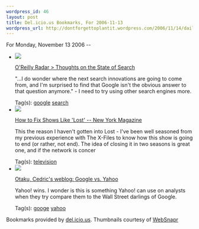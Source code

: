```yaml
--- 
wordpress_id: 46
layout: post
title: Del.icio.us Bookmarks, For 2006-11-13
wordpress_url: http://dontforgettoplantit.wordpress.com/2006/11/14/daily-delicious-8/
---
```

<p class="daily-delicious-header">For Monday, November 13 2006 --</p>
<ul class="daily-delicious">
    <li><img src="http://images.websnapr.com/?url=http://radar.oreilly.com/archives/2006/11/thoughts_on_the.html"> <p><a href="http://radar.oreilly.com/archives/2006/11/thoughts_on_the.html" title="http://radar.oreilly.com/archives/2006/11/thoughts_on_the.html">O'Reilly Radar &gt; Thoughts on the State of Search</a></p>
<p>&quot;...I do wonder where the next search innovations are going to come from, and I'm surprised to find that Google isn't the obvious answer to that question anymore.&quot;  - I need to try using other search engines more.</p><div class="daily-delicious-tags">Tag(s): <a href="http://del.icio.us/popular/google">google</a> <a href="http://del.icio.us/popular/search">search</a> </div></li>    <li><img src="http://images.websnapr.com/?url=http://nymag.com/arts/tv/features/23763/index.html"> <p><a href="http://nymag.com/arts/tv/features/23763/index.html" title="http://nymag.com/arts/tv/features/23763/index.html">How to Fix Shows Like 'Lost' -- New York Magazine</a></p>
<p>This the reason I haven't gotten into Lost - I've been well seasoned from my previous experience with The X-Files to know how this show is going to end (or rather, not end).  The idea of closing it in two seasons is great one, and if the network is concer</p><div class="daily-delicious-tags">Tag(s): <a href="http://del.icio.us/popular/television">television</a> </div></li>    <li><img src="http://images.websnapr.com/?url=http://beust.com/weblog/archives/000423.html"> <p><a href="http://beust.com/weblog/archives/000423.html" title="http://beust.com/weblog/archives/000423.html">Otaku, Cedric's weblog: Google vs. Yahoo</a></p>
<p>Yahoo! wins.  I wonder is this is something Yahoo! can use on analysts when they try compare them to the Wall Street darlings of Google.</p><div class="daily-delicious-tags">Tag(s): <a href="http://del.icio.us/popular/googe">googe</a> <a href="http://del.icio.us/popular/yahoo">yahoo</a> </div></li></ul><p class="daily-delicious-footer">Bookmarks provided by <a href="http://del.icio.us/cyu">del.icio.us</a>.  Thumbnails courtesy of <a href="http://websnapr.com">WebSnapr</a>
